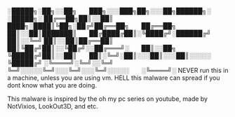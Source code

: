 ░█████╗░██╗░░██╗  ███╗░░░███╗██╗░░░██╗██████╗░  ░█████╗░
██╔══██╗██║░░██║  ████╗░████║╚██╗░██╔╝██╔══██╗  ██╔══██╗
██║░░██║███████║  ██╔████╔██║░╚████╔╝░██████╔╝  ██║░░╚═╝
██║░░██║██╔══██║  ██║╚██╔╝██║░░╚██╔╝░░██╔═══╝░  ██║░░██╗
╚█████╔╝██║░░██║  ██║░╚═╝░██║░░░██║░░░██║░░░░░  ╚█████╔╝
░╚════╝░╚═╝░░╚═╝  ╚═╝░░░░░╚═╝░░░╚═╝░░░╚═╝░░░░░  ░╚════╝░
NEVER run this in a machine, unless you are using vm.
HELL this malware can spread if you dont know what you are doing.

This malware is inspired by the oh my pc series on youtube, made by NotVixios, LookOut3D, and etc.
